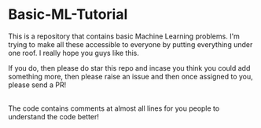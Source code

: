 # Basic-ML-Tutorial

This is a repository that contains basic Machine Learning problems. I'm trying to make all these accessible to everyone by putting everything under one roof. I really hope you guys like this.<br/>

If you do, then please do star this repo and incase you think you could add something more, then please raise an issue and then once assigned to you, please send a PR! <br/><br/>

The code contains comments at almost all lines for you people to understand the code better!<br/>
